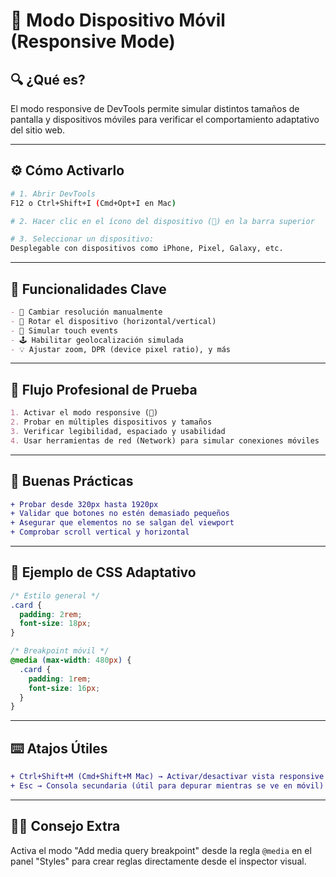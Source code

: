
# 📱 Modo Dispositivo Móvil (Responsive Mode)

## 🔍 ¿Qué es?
El modo responsive de DevTools permite simular distintos tamaños de pantalla y dispositivos móviles para verificar el comportamiento adaptativo del sitio web.

---

## ⚙️ Cómo Activarlo
```bash
# 1. Abrir DevTools
F12 o Ctrl+Shift+I (Cmd+Opt+I en Mac)

# 2. Hacer clic en el ícono del dispositivo (📱) en la barra superior

# 3. Seleccionar un dispositivo:
Desplegable con dispositivos como iPhone, Pixel, Galaxy, etc.
```

---

## 🎯 Funcionalidades Clave
```markdown
- 📏 Cambiar resolución manualmente
- 🔄 Rotar el dispositivo (horizontal/vertical)
- 🧪 Simular touch events
- 🕹️ Habilitar geolocalización simulada
- 💡 Ajustar zoom, DPR (device pixel ratio), y más
```

---

## 🧭 Flujo Profesional de Prueba
```markdown
1. Activar el modo responsive (📱)
2. Probar en múltiples dispositivos y tamaños
3. Verificar legibilidad, espaciado y usabilidad
4. Usar herramientas de red (Network) para simular conexiones móviles
```

---

## 🧰 Buenas Prácticas
```diff
+ Probar desde 320px hasta 1920px
+ Validar que botones no estén demasiado pequeños
+ Asegurar que elementos no se salgan del viewport
+ Comprobar scroll vertical y horizontal
```

---

## 🧪 Ejemplo de CSS Adaptativo
```css
/* Estilo general */
.card {
  padding: 2rem;
  font-size: 18px;
}

/* Breakpoint móvil */
@media (max-width: 480px) {
  .card {
    padding: 1rem;
    font-size: 16px;
  }
}
```

---

## ⌨️ Atajos Útiles
```diff
+ Ctrl+Shift+M (Cmd+Shift+M Mac) → Activar/desactivar vista responsive
+ Esc → Consola secundaria (útil para depurar mientras se ve en móvil)
```

---

## 🧑‍🔬 Consejo Extra
Activa el modo "Add media query breakpoint" desde la regla `@media` en el panel "Styles" para crear reglas directamente desde el inspector visual.

